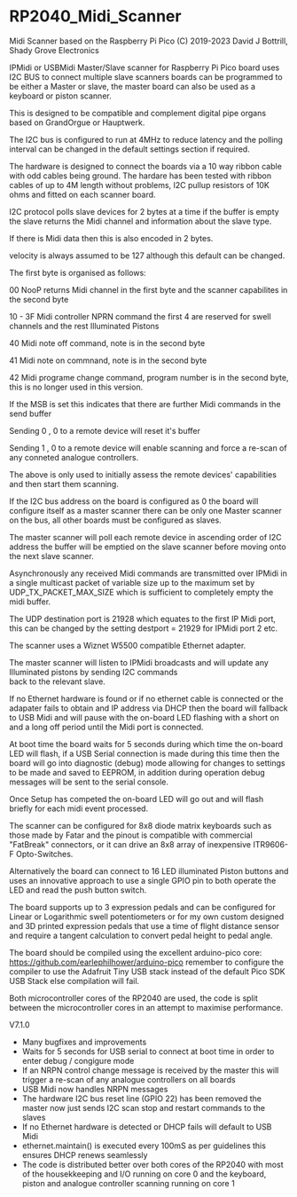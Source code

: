 # RP2040_Midi_Scanner
Midi Scanner based on the Raspberry Pi Pico
(C) 2019-2023 David J Bottrill, Shady Grove Electronics

  IPMidi or USBMidi Master/Slave scanner for Raspberry Pi Pico board uses I2C BUS to connect multiple slave scanners
  boards can be programmed to be either a Master or slave, the master board can also be used as a keyboard or piston scanner. 
  
  This is designed to be compatible and complement digital pipe organs based on GrandOrgue or Hauptwerk.
  
  The I2C bus is configured to run at 4MHz to reduce latency and the polling interval can be changed in 
  the default settings section if required.
  
  The hardware is designed to connect the boards via a 10 way ribbon cable with odd cables being ground. The hardare has been tested
  with ribbon cables of up to 4M length without problems, I2C pullup resistors of 10K ohms and fitted on each scanner board.
  
  I2C protocol polls slave devices for 2 bytes at a time if the buffer is empty the slave returns
  the Midi channel and information about the slave type.
  
  If there is Midi data then this is also encoded in 2 bytes.
  
  velocity is always assumed to be 127 although this default can be changed.
  
  The first byte is organised as follows:
  
  00      NooP returns Midi channel in the first byte and the scanner capabilites in the second byte
  
  10 - 3F Midi controller NPRN command the first 4 are reserved for swell channels and the rest Illuminated Pistons
  
  40      Midi note off command, note is in the second byte
  
  41      Midi note on commnand, note is in the second byte
  
  42     Midi programe change command, program number is in the second byte, this is no longer used in this version.
  
  If the MSB is set this indicates that there are further Midi commands in the send buffer
  
  Sending 0 , 0 to a remote device will reset it's buffer
  
  Sending 1 , 0 to a remote device will enable scanning and force a re-scan of any conneted analogue controllers.
  
  The above is only used to initially assess the remote devices' capabilities and then start them scanning.
  
  If the I2C bus address on the board is configured as 0 the board will configure itself as a master scanner
  there can be only one Master scanner on the bus, all other boards must be configured as slaves.
  
  The master scanner will poll each remote device in ascending order of I2C address
  the buffer will be emptied on the slave scanner before moving onto the next slave scanner.
  
  Asynchronously any received Midi commands are transmitted over IPMidi in a single 
  multicast packet of variable size up to the maximum set by UDP_TX_PACKET_MAX_SIZE which is sufficient to completely empty the midi buffer.
  
  The UDP destination port is 21928 which equates to the first IP Midi port, this can be changed
  by the setting destport = 21929 for IPMidi port 2 etc.
  
  The scanner uses a Wiznet W5500 compatible Ethernet adapter. 
  
  The master scanner will listen to IPMidi broadcasts and will update any Illuminated pistons by sending I2C commands   
  back to the relevant slave.
  
  If no Ethernet hardware is found or if no ethernet cable is connected or the adapater fails to obtain and IP address via DHCP
  then the board will fallback to USB Midi and will pause with the on-board LED flashing with a short on and a long off period until
  the Midi port is connected.
  
  At boot time the board waits for 5 seconds during which time the on-board LED will flash, if a USB Serial connection
  is made during this time then the board will go into diagnostic (debug) mode allowing for changes to settings to be made 
  and saved to EEPROM, in addition during operation debug messages will be sent to the serial console.
  
  Once Setup has competed the on-board LED will go out and will flash briefly for each midi event processed. 
   
  The scanner can be configured for 8x8 diode matrix keyboards such as those made by Fatar and the pinout is compatible with
  commercial "FatBreak" connectors, or it can drive an 8x8 array of inexpensive ITR9606-F Opto-Switches. 
  
  Alternatively the board can connect to 16 LED illuminated Piston buttons and uses an innovative approach to use 
  a single GPIO pin to both operate the LED and read the push button switch.
       
  The board supports up to 3 expression pedals and can be configured for Linear or Logarithmic swell potentiometers 
  or for my own custom designed and 3D printed expression pedals that use a time of flight distance sensor and require 
  a tangent calculation to convert pedal height to pedal angle.
  
  The board should be compiled using the excellent arduino-pico core: https://github.com/earlephilhower/arduino-pico 
  remember to configure the compiler to use the Adafruit Tiny USB stack instead of the default Pico SDK USB Stack else compilation 
  will fail.
  
  Both microcontroller cores of the RP2040 are used, the code is split between the microcontroller cores in an attempt to maximise
  performance.
  
  V7.1.0
  * Many bugfixes and improvements
  * Waits for 5 seconds for USB serial to connect at boot time in order to enter debug / congigure mode
  * If an NRPN control change message is received by the master this will trigger a re-scan of any analogue controllers on all boards
  * USB Midi now handles NRPN messages  
  * The hardware I2C bus reset line (GPIO 22) has been removed the master now just sends I2C scan stop and restart commands to the slaves
  * If no Ethernet hardware is detected or DHCP fails will default to USB Midi
  * ethernet.maintain() is executed every 100mS as per guidelines this ensures DHCP renews seamlessly
  * The code is distributed better over both cores of the RP2040 with most of the housekkeeping and I/O running on core 0
    and the keyboard, piston and analogue controller scanning running on core 1
   
